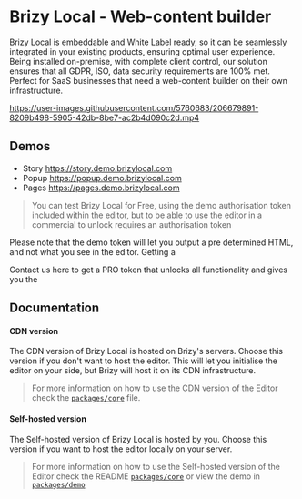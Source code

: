 # Brizy Local - Web-content builder 

Brizy Local is embeddable and White Label ready, so it can be seamlessly integrated in your existing products, ensuring optimal user experience. Being installed on-premise, with complete client control, our solution ensures that all GDPR, ISO, data security requirements are 100% met. Perfect for SaaS businesses that need a web-content builder on their own infrastructure. 

https://user-images.githubusercontent.com/5760683/206679891-8209b498-5905-42db-8be7-ac2b4d090c2d.mp4

## Demos
- Story https://story.demo.brizylocal.com
- Popup https://popup.demo.brizylocal.com
- Pages https://pages.demo.brizylocal.com

> You can test Brizy Local for Free, using the demo authorisation token included within the editor, but to be able to use the editor in a commercial to unlock requires an authorisation token 

Please note that the demo token will let you output a pre determined HTML, and not what you see in the editor. Getting a 

Contact us here to get a PRO token that unlocks all functionality and gives you the 

## Documentation

#### CDN version

The CDN version of Brizy Local is hosted on Brizy's servers. Choose this version if you don't want to host the editor. This will let you initialise the editor on your side, but Brizy will host it on its CDN infrastructure.

> For more information on how to use the CDN version of the Editor check the [`packages/core`](https://github.com/EasyBrizy/Brizy-Local/blob/master/packages/core/docs/cdn.MD) file.

#### Self-hosted version

The Self-hosted version of Brizy Local is hosted by you. Choose this version if you want to host the editor locally on your server.

> For more information on how to use the Self-hosted version of the Editor check the README [`packages/core`](https://github.com/EasyBrizy/Brizy-Local/blob/master/packages/core/docs/self-hosted.MD) or view the demo in [`packages/demo`](https://github.com/EasyBrizy/Brizy-Local/blob/master/packages/demo/README.MD)
